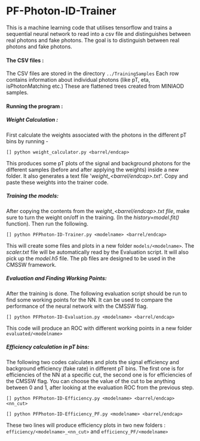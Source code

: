# PF-Photon-ID-Trainer
This is a machine learning code that utilises tensorflow and trains a sequential neural network to read into a csv file and distinguishes between real photons and fake photons. The goal is to distinguish between real photons and fake photons.

#### The CSV files :
The CSV files are stored in the directory ```../TrainingSamples```
Each row contains information about individual photons (like pT, eta, isPhotonMatching etc.)
These are flattened trees created from MINIAOD samples.
#### Running the program :
##### Weight Calculation :
First calculate the weights associated with the photons in the different pT bins by running -
```
[] python weight_calculator.py <barrel/endcap> 
```
This produces some pT plots of the signal and background photons for the different samples (before and after applying the weights) inside a new folder. It also generates a text file '*weight_<barrel/endcap>.txt*'. Copy and paste these weights into the trainer code.

##### Training the models:
After copying the contents from the *weight_<barrel/endcap>.txt file*, make sure to turn the weight on/off in the training. (In the *history=model.fit()* function). Then run the following.
```
[] python PFPhoton-ID-Trainer.py <modelname> <barrel/endcap>
```
This will create some files and plots in a new folder ```models/<modelname>```. The *scaler.txt* file will be automatically read by the Evaluation script. It will also pick up the *model.h5* file. The pb files are designed to be used in the CMSSW framework.

##### Evaluation and Finding Working Points:
After the training is done. The following evaluation script should be run to find some working points for the NN. It can be used to compare the performance of the neural network with the CMSSW flag.
```
[] python PFPhoton-ID-Evaluation.py <modelname> <barrel/endcap>
```
This code will produce an ROC with different working points in a new folder ```evaluated/<modelname>```

##### Efficiency calculation in pT bins:
The following two codes calculates and plots the signal efficiency and background efficiency (fake rate) in different pT bins. The first one is for efficiencies of the NN at a specific cut, the second one is for efficiencies of the CMSSW flag. You can choose the value of the cut to be anything between 0 and 1, after looking at the evaluation ROC from the previous step.
```
[] python PFPhoton-ID-Efficiency.py <modelname> <barrel/endcap> <nn_cut>
```
```
[] python PFPhoton-ID-Efficiency_PF.py <modelname> <barrel/endcap>
```
These two lines will produce efficiency plots in two new folders : ```efficiency/<modelname>_<nn_cut>``` and ```efficiency_PF/<modelname>```
